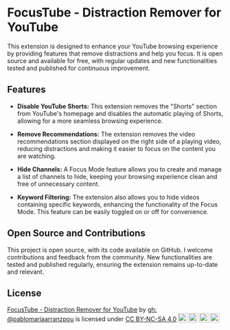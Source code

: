 # FocusTube - Distraction Remover for YouTube

This extension is designed to enhance your YouTube browsing experience by providing features that remove distractions and help you focus. It is open source and available for free, with regular updates and new functionalities tested and published for continuous improvement.

## Features

- **Disable YouTube Shorts:** This extension removes the "Shorts" section from YouTube's homepage and disables the automatic playing of Shorts, allowing for a more seamless browsing experience.

- **Remove Recommendations:** The extension removes the video recommendations section displayed on the right side of a playing video, reducing distractions and making it easier to focus on the content you are watching.

- **Hide Channels:** A Focus Mode feature allows you to create and manage a list of channels to hide, keeping your browsing experience clean and free of unnecessary content.

- **Keyword Filtering:** The extension also allows you to hide videos containing specific keywords, enhancing the functionality of the Focus Mode. This feature can be easily toggled on or off for convenience.

## Open Source and Contributions

This project is open source, with its code available on GitHub. I welcome contributions and feedback from the community. New functionalities are tested and published regularly, ensuring the extension remains up-to-date and relevant.

## License

<p xmlns:cc="http://creativecommons.org/ns#" xmlns:dct="http://purl.org/dc/terms/"><a property="dct:title" rel="cc:attributionURL" href="https://github.com/pablomariaarranzpou/focustube-chrome-extension/new/main">FocusTube - Distraction Remover for YouTube</a> by <a rel="cc:attributionURL dct:creator" property="cc:attributionName" href="https://github.com/pablomariaarranzpou/">gh: @pablomariaarranzpou</a> is licensed under <a href="https://creativecommons.org/licenses/by-nc-sa/4.0/?ref=chooser-v1" target="_blank" rel="license noopener noreferrer" style="display:inline-block;">CC BY-NC-SA 4.0<img style="height:22px!important;margin-left:3px;vertical-align:text-bottom;" src="https://mirrors.creativecommons.org/presskit/icons/cc.svg?ref=chooser-v1" alt=""><img style="height:22px!important;margin-left:3px;vertical-align:text-bottom;" src="https://mirrors.creativecommons.org/presskit/icons/by.svg?ref=chooser-v1" alt=""><img style="height:22px!important;margin-left:3px;vertical-align:text-bottom;" src="https://mirrors.creativecommons.org/presskit/icons/nc.svg?ref=chooser-v1" alt=""><img style="height:22px!important;margin-left:3px;vertical-align:text-bottom;" src="https://mirrors.creativecommons.org/presskit/icons/sa.svg?ref=chooser-v1" alt=""></a></p>
